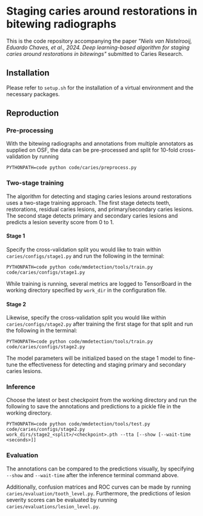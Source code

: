 # Staging caries around restorations in bitewing radiographs

This is the code repository accompanying the paper *"Niels van Nistelrooij, Eduardo Chaves, et al., 2024. Deep learning-based algorithm for staging caries around restorations in bitewings"* submitted to Caries Research.


## Installation

Please refer to `setup.sh` for the installation of a virtual environment and the necessary packages.


## Reproduction

### Pre-processing

With the bitewing radiographs and annotations from multiple annotators as supplied on OSF, the data can be pre-processed and split for 10-fold cross-validation by running

``` shell
PYTHONPATH=code python code/caries/preprocess.py
```

### Two-stage training

The algorithm for detecting and staging caries lesions around restorations uses a two-stage training approach. The first stage detects teeth, restorations, residual caries lesions, and primary/secondary caries lesions. The second stage detects primary and secondary caries lesions and predicts a lesion severity score from 0 to 1.

#### Stage 1

Specify the cross-validation split you would like to train within `caries/configs/stage1.py` and run the following in the terminal:

``` shell
PYTHONPATH=code python code/mmdetection/tools/train.py code/caries/configs/stage1.py
```

While training is running, several metrics are logged to TensorBoard in the working directory specified by `work_dir` in the configuration file.

#### Stage 2

Likewise, specify the cross-validation split you would like within `caries/configs/stage2.py` after training the first stage for that split and run the following in the terminal:

``` shell
PYTHONPATH=code python code/mmdetection/tools/train.py code/caries/configs/stage2.py
```

The model parameters will be initialized based on the stage 1 model to fine-tune the effectiveness for detecting and staging primary and secondary caries lesions.


### Inference

Choose the latest or best checkpoint from the working directory and run the following to save the annotations and predictions to a pickle file in the working directory.

```shell
PYTHONPATH=code python code/mmdetection/tools/test.py code/caries/configs/stage2.py work_dirs/stage2_<split>/<checkpoint>.pth --tta [--show [--wait-time <seconds>]] 
```

### Evaluation

The annotations can be compared to the predictions visually, by specifying `--show` and `--wait-time` after the inference terminal command above.

Additionally, confusion matrices and ROC curves can be made by running `caries/evaluation/tooth_level.py`. Furthermore, the predictions of lesion severity scores can be evaluated by running `caries/evaluations/lesion_level.py`.

